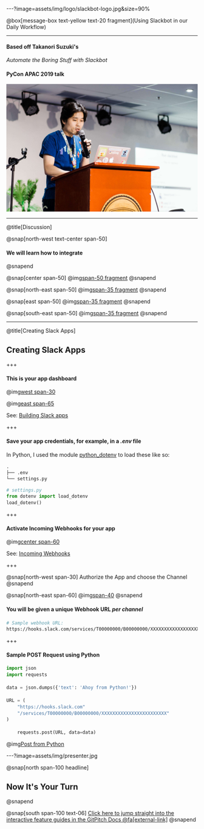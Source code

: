 ---?image=assets/img/logo/slackbot-logo.jpg&size=90%

@box[message-box text-yellow text-20 fragment](Using Slackbot in our Daily Workflow)

---

#### Based off **Takanori Suzuki's**
*Automate the Boring Stuff with Slackbot*
#### PyCon APAC 2019 talk

![Takanori Suzuki](assets/img/takanory.jpg)

---
@title[Discussion]

@snap[north-west text-center span-50]
#### We will learn how to integrate
@snapend

@snap[center span-50]
@img[span-50 fragment](assets/img/logo/slack-logo.png)
@snapend

@snap[north-east span-50]
@img[span-35 fragment](assets/img/logo/jira-logo.png)
@snapend

@snap[east span-50]
@img[span-35 fragment](assets/img/logo/python-logo.png)
@snapend

@snap[south-east span-50]
@img[span-35 fragment](assets/img/logo/shebang-logo.png)
@snapend

---
@title[Creating Slack Apps]

## Creating Slack Apps

+++

#### This is your app dashboard

@img[west span-30](https://puu.sh/D1yjy/790b023b66.png)

@img[east span-65](https://puu.sh/D1vRL/66ea9878e9.png)

See: [Building Slack apps](https://api.slack.com/slack-apps)

+++

#### Save your app credentials, for example, in a *.env* file
In Python, I used the module [python_dotenv](https://github.com/theskumar/python-dotenv) to load these like so:
```text
.
├── .env
└── settings.py
```

```Python
# settings.py
from dotenv import load_dotenv
load_dotenv()
```

+++

#### Activate Incoming Webhooks for your app
@img[center span-60](https://puu.sh/D1xTn/b301770221.png)

See: [Incoming Webhooks](https://api.slack.com/incoming-webhooks)

+++

@snap[north-west span-30]
Authorize the App and choose the Channel
@snapend

@snap[north-east span-60]
@img[span-40](https://puu.sh/D1xZX/958aca4ec9.png)
@snapend

#### You will be given a **unique Webhook URL** *per channel*
```Bash
# Sample webhook URL:
https://hooks.slack.com/services/T00000000/B00000000/XXXXXXXXXXXXXXXXXXXXXXXX
```

+++

#### Sample POST Request using Python
```Python
import json
import requests

data = json.dumps({'text': 'Ahoy from Python!'})

URL = (
    "https://hooks.slack.com"
    "/services/T00000000/B00000000/XXXXXXXXXXXXXXXXXXXXXXXX"
)

    requests.post(URL, data=data)
```

@img[Post from Python](https://puu.sh/D1ybm/da5515bfb4.png)

---?image=assets/img/presenter.jpg

@snap[north span-100 headline]
## Now It's Your Turn
@snapend

@snap[south span-100 text-06]
[Click here to jump straight into the interactive feature guides in the GitPitch Docs @fa[external-link]](https://gitpitch.com/docs/getting-started/tutorial/)
@snapend
